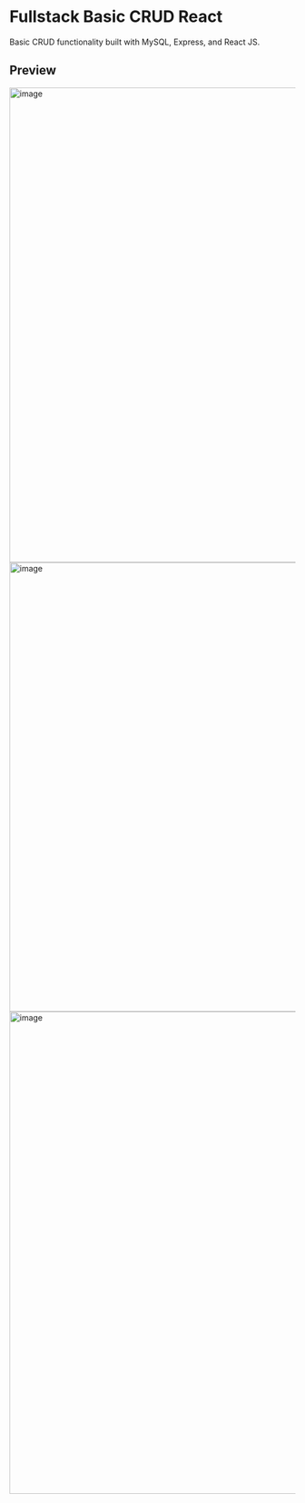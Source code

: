 # Fullstack Basic CRUD React
Basic CRUD functionality built with MySQL, Express, and React JS.

## Preview
<img width="836" alt="image" src="https://github.com/user-attachments/assets/d80ea0c5-c164-4f97-8166-7207659606d1" />
<img width="791" alt="image" src="https://github.com/user-attachments/assets/35a5384a-d08c-4e5a-a29b-b8b8928e273b" />
<img width="849" alt="image" src="https://github.com/user-attachments/assets/cea6d48c-d86a-486f-9b5c-d7d725a9543f" />
